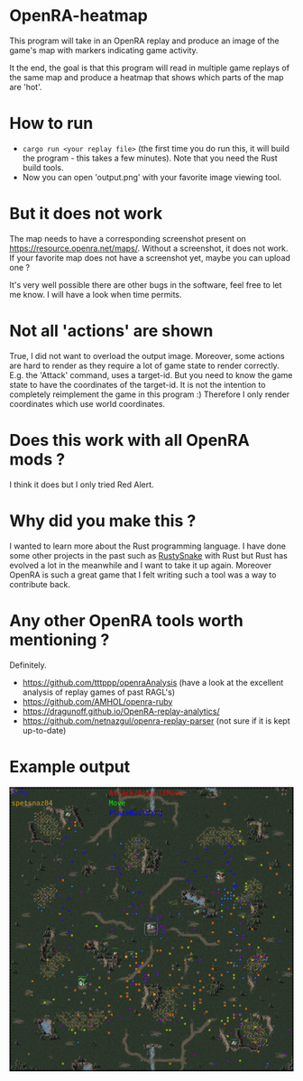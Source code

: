 # OpenRA-heatmap

This program will take in an OpenRA replay and produce an image of the game's map with markers indicating game activity.

It the end, the goal is that this program will read in multiple game replays of the same map and produce a heatmap that shows which parts of the map are 'hot'.

# How to run
- `cargo run <your replay file>` (the first time you do run this, it will build the program - this takes a few minutes).
Note that you need the Rust build tools.
- Now you can open 'output.png' with your favorite image viewing tool.

# But it does not work
The map needs to have a corresponding screenshot present on https://resource.openra.net/maps/.
Without a screenshot, it does not work. If your favorite map does not have a screenshot yet, maybe you can upload one ?

It's very well possible there are other bugs in the software, feel free to let me know. I will have a look when time permits.

# Not all 'actions' are shown
True, I did not want to overload the output image. Moreover, some actions are hard to render as they require a lot of game state to
render correctly. E.g. the 'Attack' command, uses a target-id. But you need to know the game state to have the coordinates of the
target-id. It is not the intention to completely reimplement the game in this program :)
Therefore I only render coordinates which use world coordinates.

# Does this work with all OpenRA mods ?
I think it does but I only tried Red Alert.

# Why did you make this ?
I wanted to learn more about the Rust programming language. 
I have done some other projects in the past such as [RustySnake](https://github.com/praetp/rustysnake) with Rust
but Rust has evolved a lot in the meanwhile and I want to take it up again. Moreover OpenRA is such a great game that I felt writing such a tool
was a way to contribute back.

# Any other OpenRA tools worth mentioning ?
Definitely.
- https://github.com/tttppp/openraAnalysis (have a look at the excellent analysis of replay games of past RAGL's)
- https://github.com/AMHOL/openra-ruby
- https://dragunoff.github.io/OpenRA-replay-analytics/ 
- https://github.com/netnazgul/openra-replay-parser (not sure if it is kept up-to-date)



# Example output
![example output](example.jpg)
